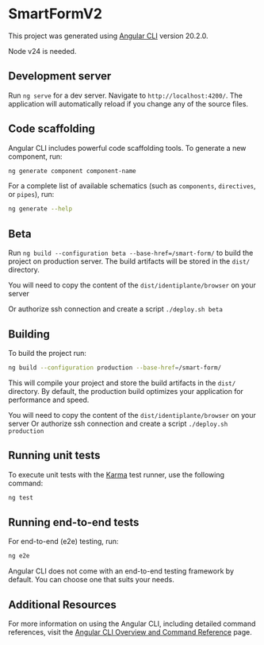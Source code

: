 # SmartFormV2

This project was generated using [Angular CLI](https://github.com/angular/angular-cli) version 20.2.0.

Node v24 is needed.

## Development server

Run `ng serve` for a dev server. Navigate to `http://localhost:4200/`. The application will automatically reload if you change any of the source files.

## Code scaffolding

Angular CLI includes powerful code scaffolding tools. To generate a new component, run:

```bash
ng generate component component-name
```

For a complete list of available schematics (such as `components`, `directives`, or `pipes`), run:

```bash
ng generate --help
```

## Beta

Run `ng build --configuration beta --base-href=/smart-form/` to build the project on production server. The build artifacts will be stored in the `dist/` directory.

You will need to copy the content of the `dist/identiplante/browser` on your server

Or authorize ssh connection and create a script `./deploy.sh beta`

## Building

To build the project run:

```bash
ng build --configuration production --base-href=/smart-form/
```

This will compile your project and store the build artifacts in the `dist/` directory. By default, the production build optimizes your application for performance and speed.

You will need to copy the content of the `dist/identiplante/browser` on your server
Or authorize ssh connection and create a script `./deploy.sh production`
## Running unit tests

To execute unit tests with the [Karma](https://karma-runner.github.io) test runner, use the following command:

```bash
ng test
```

## Running end-to-end tests

For end-to-end (e2e) testing, run:

```bash
ng e2e
```

Angular CLI does not come with an end-to-end testing framework by default. You can choose one that suits your needs.

## Additional Resources

For more information on using the Angular CLI, including detailed command references, visit the [Angular CLI Overview and Command Reference](https://angular.dev/tools/cli) page.
